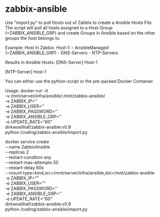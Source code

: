 # zabbix-ansible

Use "import.py" to pull Hosts out of Zabbix to create a Ansible Hosts File.
The script will pull all hosts assigned to a Host-Group (=ZABBIX_ANSIBLE_GRP) and create Groups in Ansible based on the other groups the host belongs to.

Example:
Host In Zabbix:
  Host-1:
    - AnsibleManaged (=ZABBIX_ANSIBLE_GRP)
    - DNS-Servers
    - NTP-Servers

Results in Ansible Hosts:
  [DNS-Server]
  Host-1

  [NTP-Server]
  Host-1



You can either use the python-script or the pre-packed Docker Container.

Usage:
docker run -it \
-v /mnt/server/infra/ansible/:/mnt/zabbix-ansible/ \
-e ZABBIX_IP='<IP of you Zabbix Server>' \
-e ZABBIX_USER='<Your username>' \
-e ZABBIX_PASSWORD='<Your password>' \
-e ZABBIX_ANSIBLE_GRP='<Host-Group to be checked>' \
-e UPDATE_RATE="60" \
dirkwoellhaf/zabbix-ansible:v0.9 \
python /coding/zabbix-ansible/import.py


docker service create \
  --name ZabbixAnsible \
  --replicas 2 \
  --restart-condition any \
  --restart-max-attempts 50 \
  --restart-delay 60s \
  --mount type=bind,src=/mnt/server/infra/ansible,dst=/mnt/zabbix-ansible \
  -e ZABBIX_IP="<IP of you Zabbix Server>" \
  -e ZABBIX_USER="<Your username>" \
  -e ZABBIX_PASSWORD='<Your password>' \
  -e ZABBIX_ANSIBLE_GRP='<Host-Group to be checked>' \
  -e UPDATE_RATE="60" \
  dirkwoellhaf/zabbix-ansible:v0.9 \
  python /coding/zabbix-ansible/import.py
